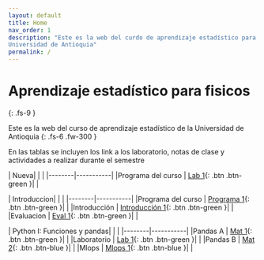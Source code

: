 ```yaml
---
layout: default
title: Home
nav_order: 1
description: "Este es la web del curdo de aprendizaje estadístico para fisicos de la 
Universidad de Antioquia"
permalink: /
---
```


# Aprendizaje estadístico para fisicos
{: .fs-9 }

Este es la web del curso de aprendizaje estadístico de la 
Universidad de Antioquia
{: .fs-6 .fw-300 }

<!-- [Get started now](#getting-started){: .btn .btn-primary .fs-5 .mb-4 .mb-md-0 .mr-2 } -->
<!-- [Libro guia](https://restrepo.github.io/ComputationalMethods/){: .btn .fs-5 .mb-4 .mb-md-0 } -->


En las tablas se incluyen los link a los laboratorio, notas de clase y actividades a realizar durante el semestre

| Nueva|  | |
|--------|-----------|
|Programa del curso | [Lab 1](https://github.com/hernansalinas/Curso_aprendizaje_estadistico/blob/main/presentaciones/introduccion/programa.pdf){: .btn .btn-green }| |


| Introduccion|  | |
|--------|-----------|
|Programa del curso | [Programa 1](https://github.com/hernansalinas/Curso_aprendizaje_estadistico/blob/main/presentaciones/introduccion/programa.pdf){: .btn .btn-green }| |
|Introducción | [Introducción 1](https://github.com/hernansalinas/Curso_aprendizaje_estadistico){: .btn .btn-green }| |
|Evaluacion | [Eval 1](https://github.com/hernansalinas/Curso_aprendizaje_estadistico/blob/main/presentaciones/introduccion/eval.md){: .btn .btn-green }| |



| Python I: Funciones y pandas|  | |
|--------|-----------|
|Pandas A | [Mat 1](https://colab.research.google.com/github/hernansalinas/Curso_aprendizaje_estadistico/blob/main/Sesiones/Sesion_01a_python_pandas.ipynb){: .btn .btn-green }| |
|Laboratorio | [Lab 1](https://colab.research.google.com/github/hernansalinas/Curso_aprendizaje_estadistico/blob/main/Assesment/Laboratorio_01_pandas.ipynb){: .btn .btn-green }| |
|Pandas B | [Mat 2](https://colab.research.google.com/github/hernansalinas/Curso_aprendizaje_estadistico/blob/main/Sesiones/Sesion_01b_pandas.ipynb){: .btn .btn-blue }| |
|Mlops | [Mlops 1](https://github.com/hernansalinas/Curso_aprendizaje_estadistico/blob/main/Sesiones/imagenes/Sesion_03_pandas.gif?raw=true){: .btn .btn-blue }| |

<!-- 

| Introducción machine learning|  | |
|--------|-----------|
|1D   | [Mat 1](https://colab.research.google.com/github/hernansalinas/Curso_aprendizaje_estadistico/blob/main/Sesiones/Sesion_02_intuicion_estadistica.ipynb){: .btn .btn-green }| |
|2D | [Mat 2](https://colab.research.google.com/github/hernansalinas/Curso_aprendizaje_estadistico/blob/main/Sesiones/Sesion_03_intuicion_estadistica_II.ipynb){: .btn .btn-blue }| |



| Regresión lineal, multivariada |  | |
|--------|-----------|
|1D   | [Lab 2](https://colab.research.google.com/github/hernansalinas/Curso_aprendizaje_estadistico/blob/main/Assesment/Laboratorio_03_reg_lin_grad_desc.ipynb){: .btn .btn-green }| |
|2D   | [Mat 1](https://colab.research.google.com/github/hernansalinas/Curso_aprendizaje_estadistico/blob/main/Sesiones/Sesion_05_regresion_multivariadaV2.ipynb){: .btn .btn-green }| |
|Ecuación Normal    | [Lab 3](https://colab.research.google.com/github/hernansalinas/Curso_aprendizaje_estadistico/blob/main/Assesment/Laboratorio_05_NormalEquations.ipynb){: .btn .btn-green }| |
|Problema General    | [Lab 4](https://colab.research.google.com/github/hernansalinas/Curso_aprendizaje_estadistico/blob/main/Assesment/Laboratorio_05_ABC_Modelo.ipynb){: .btn .btn-green }| |



| Regresión logistica |  | |
|--------|-----------|
|Laboratorio  y teoria| [Lab 2](https://colab.research.google.com/github/hernansalinas/Curso_aprendizaje_estadistico/blob/main/Assesment/Laboratorio_06_RegresionLogistica.ipynb){: .btn .btn-green }| |

| Red neuronal |  | |
|--------|-----------|
|Teoria  | [teoria 2](https://colab.research.google.com/github/hernansalinas/Curso_aprendizaje_estadistico/blob/main/Sesiones/Sesion_09_neuronal_network.ipynb){: .btn .btn-green }| |
|Laboratorio   | [Lab ](https://colab.research.google.com/github/hernansalinas/Curso_aprendizaje_estadistico/blob/main/Assesment/Laboratorio_07_nn_zeroV1.ipynb){: .btn .btn-green }| |
|Laboratorio   | [Mat ](https://github.com/hernansalinas/Curso_aprendizaje_estadistico/blob/main/presentaciones/Generalidades/Presentation2.pptx){: .btn .btn-green }| |
|Laboratorio   | [Lab ](https://colab.research.google.com/github/hernansalinas/Curso_aprendizaje_estadistico/blob/main/Assesment/Laboratorio_08_nn_keras__V0.ipynb){: .btn .btn-green }| |



| Red neuronal convolucional |  | |
|--------|-----------|
|Laboratorio   | [Mat ](https://colab.research.google.com/github/hernansalinas/Curso_aprendizaje_estadistico/blob/main/Sesiones/Sesion_17_convolution_nn.ipynb){: .btn .btn-green }| |
|material   | [Mat ](https://github.com/hernansalinas/Curso_aprendizaje_estadistico/blob/main/presentaciones/Sesion_17_convolutionalNetwork.pptx){: .btn .btn-green }| |
|Laboratorio   | [Lab ](https://colab.research.google.com/github/hernansalinas/Curso_aprendizaje_estadistico/blob/main/Assesment/Laboratorio_redes_neuronales_convolucionales.ipynb){: .btn .btn-green }| |


| API |  | |
|--------|-----------|
|Laboratorio   | [Lab ](https://github.com/hernansalinas/Curso_aprendizaje_estadistico/blob/main/Assesment/Laboratorio_13_Despliegue_de_Api.ipynb){: .btn .btn-green }| |
|Material   | [API ](https://github.com/hernansalinas/Curso_aprendizaje_estadistico/tree/main/API){: .btn .btn-green }| |


| Lab Final |  | |
|Laboratorio   | [Laboratorio ](https://colab.research.google.com/github/hernansalinas/Curso_aprendizaje_estadistico/blob/main/Assesment/LaboratorioFinal.ipynb){: .btn .btn-green }| |
 -->
